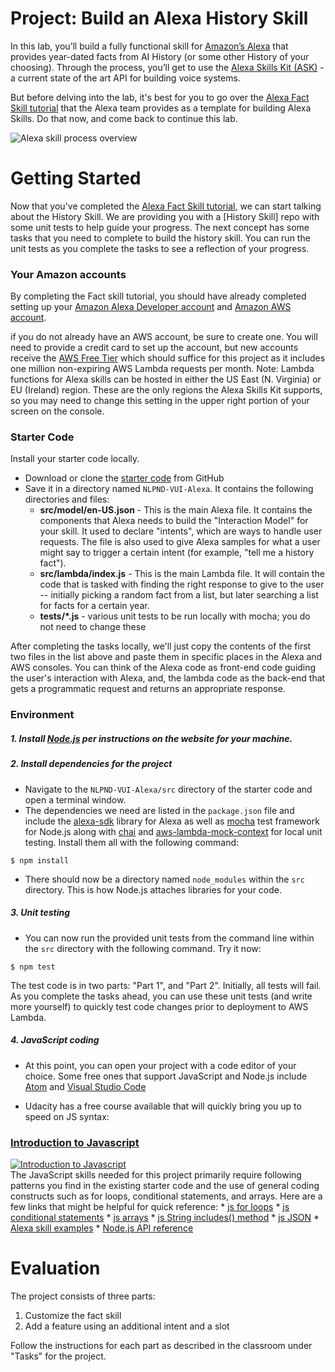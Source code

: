 # Project: Build an Alexa History Skill

In this lab, you’ll build a fully functional skill for [Amazon’s Alexa](https://developer.amazon.com/alexa) that provides year-dated facts from AI History (or some other History of your choosing).  Through the process, you’ll get to use the [Alexa Skills Kit (ASK)](https://developer.amazon.com/alexa-skills-kit) - a current state of the art API for building voice systems.  

But before delving into the lab, it's best for you to go over the [Alexa Fact Skill tutorial](https://github.com/alexa/skill-sample-nodejs-fact) that the Alexa team provides as a template for building Alexa Skills. Do that now, and come back to continue this lab.

![Alexa skill process overview](images/skillOverview.png)

# Getting Started


Now that you've completed the [Alexa Fact Skill tutorial](https://github.com/alexa/skill-sample-nodejs-fact), we can start talking about the History Skill. We are providing you with a [History Skill] repo with some unit tests to help guide your progress. The next concept has some tasks that you need to complete to build the history skill. You can run the unit tests as you complete the tasks to see a reflection of your progress.

### Your Amazon accounts

By completing the Fact skill tutorial, you should have already completed setting up your [Amazon Alexa Developer account](https://developer.amazon.com/alexa/) and [Amazon AWS account](https://aws.amazon.com/).

if you do not already have an AWS account, be sure to create one.  You will need to provide a credit card to set up the account, but new accounts receive the [AWS Free Tier](https://aws.amazon.com/free/) which should suffice for this project as it includes one million non-expiring AWS Lambda requests per month.  Note: Lambda functions for Alexa skills can be hosted in either the US East (N. Virginia) or EU (Ireland) region. These are the only regions the Alexa Skills Kit supports, so you may need to change this setting in the upper right portion of your screen on the console.


### Starter Code
Install your starter code locally.
* Download or clone the [starter code](https://github.com/udacity/NLPND-VUI-Alexa) from GitHub
* Save it in a directory named `NLPND-VUI-Alexa`.  It contains the following directories and files:
    - **src/model/en-US.json** - This is the main Alexa file. It contains the components that Alexa needs to build the "Interaction Model" for your skill. It used to declare "intents", which are ways to handle user requests. The file is also used to give Alexa samples for what a user might say to trigger a certain intent (for example, "tell me a history fact").
    - **src/lambda/index.js** - This is the main Lambda file. It will contain the code that is tasked with finding the right response to give to the user -- initially picking a random fact from a list, but later searching a list for facts for a certain year.
    - **tests/*.js** - various unit tests to be run locally with mocha; you do not need to change these

After completing the tasks locally, we'll just copy the contents of the first two files in the list above and paste them in specific places in the Alexa and AWS consoles. You can think of the Alexa code as front-end code guiding the user's interaction with Alexa, and, the lambda code as the back-end that gets a programmatic request and returns an appropriate response.

### Environment

##### 1. Install [Node.js](https://nodejs.org/) per instructions on the website for your machine.

##### 2. Install dependencies for the project

* Navigate to the `NLPND-VUI-Alexa/src` directory of the starter code and open a terminal window.  
* The dependencies we need are listed in the `package.json` file and include the [alexa-sdk](https://github.com/alexa/alexa-skills-kit-sdk-for-nodejs) library for Alexa as well as  [mocha](https://mochajs.org/) test framework for Node.js along with [chai](http://chaijs.com/) and [aws-lambda-mock-context](https://www.npmjs.com/package/aws-lambda-mock-context) for local unit testing.  Install them all with the following command:
```shell
$ npm install
```
* There should now be a directory named `node_modules` within the `src` directory.  This is how Node.js attaches libraries for your code.

##### 3. Unit testing
* You can now run the provided unit tests from the command line within the `src` directory with the following command.  Try it now:
```shell
$ npm test
```
The test code is in two parts:  "Part 1", and "Part 2". Initially, all tests will fail.  As you complete the tasks ahead, you can use these unit tests (and write more yourself) to quickly test code changes prior to deployment to AWS Lambda.

##### 4. JavaScript coding
* At this point, you can open your project with a code editor of your choice.  Some free ones that support JavaScript and Node.js include [Atom](https://atom.io/) and [Visual Studio Code](https://code.visualstudio.com/)

* Udacity has a free course available that will quickly bring you up to speed on JS syntax:
### [Introduction to Javascript](https://www.udacity.com/course/intro-to-javascript--ud803)
[<img alt="Introduction to Javascript" src="https://lh3.googleusercontent.com/ihDVPNChYL9xwjDejhDQj-1VA1OWCRvYZFdMh5qmDdAxCRuUjwEZMUBs5mUHQ_w9NzVy3MibrmR3m5kO8rI=s0#w=654&h=402=s276#w=1724&h=1060" />](https://www.udacity.com/course/intro-to-javascript--ud803)  
The JavaScript skills needed for this project primarily require following patterns you find in the existing starter code and the use of general coding constructs such as for loops, conditional statements, and arrays. Here are a few links that might be helpful for quick reference:
    * [js for loops](https://www.w3schools.com/js/js_loop_for.asp)
    * [js conditional statements](https://www.w3schools.com/js/js_if_else.asp)
    * [js arrays](https://www.w3schools.com/js/js_arrays.asp)
    * [js String includes() method](https://www.w3schools.com/jsref/jsref_includes.asp)
    * [js JSON](https://www.w3schools.com/js/js_json.asp)
    * [Alexa skill examples](https://github.com/alexa)
    * [Node.js API reference](https://nodejs.org/dist/latest-v6.x/docs/api/)




# Evaluation

The project consists of three parts:
1. Customize the fact skill
2. Add a feature using an additional intent and a slot

Follow the instructions for each part as described in the classroom under "Tasks" for the project.
